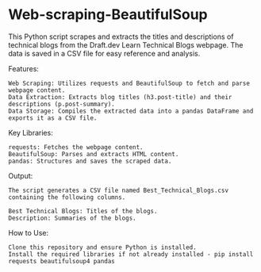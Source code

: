 # Web-scraping-BeautifulSoup
This Python script scrapes and extracts the titles and descriptions of technical blogs from the Draft.dev Learn Technical Blogs webpage. The data is saved in a CSV file for easy reference and analysis.

Features:

    Web Scraping: Utilizes requests and BeautifulSoup to fetch and parse webpage content.
    Data Extraction: Extracts blog titles (h3.post-title) and their descriptions (p.post-summary).
    Data Storage: Compiles the extracted data into a pandas DataFrame and exports it as a CSV file.

Key Libraries:

    requests: Fetches the webpage content.
    BeautifulSoup: Parses and extracts HTML content.
    pandas: Structures and saves the scraped data.

Output: 

    The script generates a CSV file named Best_Technical_Blogs.csv containing the following columns.

    Best Technical Blogs: Titles of the blogs.
    Description: Summaries of the blogs.

How to Use:

    Clone this repository and ensure Python is installed.
    Install the required libraries if not already installed - pip install requests beautifulsoup4 pandas
